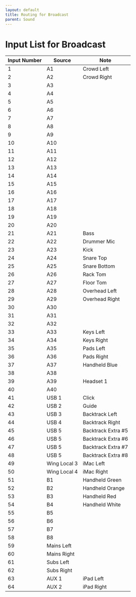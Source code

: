 ```yaml
---
layout: default
title: Routing for Broadcast
parent: Sound
---
```


# Input List for Broadcast

| Input Number | Source | Note |
| --- | --- | --- |
| 1 | A1 | Crowd Left |
| 2 | A2 | Crowd Right |
| 3 | A3 | |
| 4 | A4 | |
| 5 | A5 | |
| 6 | A6 | |
| 7 | A7 | |
| 8 | A8 | |
| 9 | A9 | |
| 10 | A10 | |
| 11 | A11 | |
| 12 | A12 | |
| 13 | A13 | |
| 14 | A14 | |
| 15 | A15 | |
| 16 | A16 | |
| 17 | A17 | |
| 18 | A18 | |
| 19 | A19 | |
| 20 | A20 | |
| 21 | A21 | Bass |
| 22 | A22 | Drummer Mic |
| 23 | A23 | Kick |
| 24 | A24 | Snare Top |
| 25 | A25 | Snare Bottom |
| 26 | A26 | Rack Tom |
| 27 | A27 | Floor Tom |
| 28 | A28 | Overhead Left |
| 29 | A29 | Overhead Right |
| 30 | A30 | |
| 31 | A31 | |
| 32 | A32 | |
| 33 | A33 | Keys Left |
| 34 | A34 | Keys Right |
| 35 | A35 | Pads Left |
| 36 | A36 | Pads Right |
| 37 | A37 | Handheld Blue |
| 38 | A38 | |
| 39 | A39 | Headset 1 |
| 40 | A40 | |
| 41 | USB 1 | Click |
| 42 | USB 2 | Guide |
| 43 | USB 3 | Backtrack Left |
| 44 | USB 4 | Backtrack Right |
| 45 | USB 5 | Backtrack Extra #5 |
| 46 | USB 5 | Backtrack Extra #6 |
| 47 | USB 5 | Backtrack Extra #7 |
| 48 | USB 5 | Backtrack Extra #8 |
| 49 | Wing Local 3 | iMac Left |
| 50 | Wing Local 4 | iMac Right |
| 51 | B1 | Handheld Green |
| 52 | B2 | Handheld Orange |
| 53 | B3 | Handheld Red |
| 54 | B4 | Handheld White |
| 55 | B5 | |
| 56 | B6 | |
| 57 | B7 | |
| 58 | B8 | |
| 59 | Mains Left | |
| 60 | Mains Right | |
| 61 | Subs Left | |
| 62 | Subs Right | |
| 63 | AUX 1 | iPad Left |
| 64 | AUX 2 | iPad Right |
